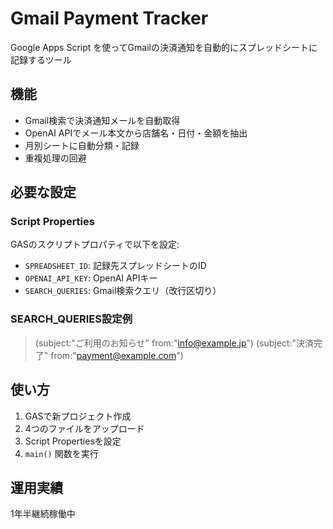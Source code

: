 # Gmail Payment Tracker

Google Apps Script を使ってGmailの決済通知を自動的にスプレッドシートに記録するツール

## 機能
- Gmail検索で決済通知メールを自動取得
- OpenAI APIでメール本文から店舗名・日付・金額を抽出
- 月別シートに自動分類・記録
- 重複処理の回避

## 必要な設定

### Script Properties
GASのスクリプトプロパティで以下を設定:

- `SPREADSHEET_ID`: 記録先スプレッドシートのID
- `OPENAI_API_KEY`: OpenAI APIキー
- `SEARCH_QUERIES`: Gmail検索クエリ（改行区切り）

### SEARCH_QUERIES設定例
>(subject:"ご利用のお知らせ" from:"info@example.jp")
>(subject:"決済完了" from:"payment@example.com")

## 使い方
1. GASで新プロジェクト作成
2. 4つのファイルをアップロード
3. Script Propertiesを設定
4. `main()` 関数を実行

## 運用実績
1年半継続稼働中
